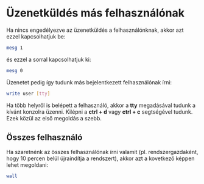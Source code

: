 # Üzenetküldés más felhasználónak

Ha nincs engedélyezve az üzenetküldés a felhasználónknak, akkor azt ezzel kapcsolhatjuk be:
```bash
mesg 1
```
és ezzel a sorral kapcsolhatjuk ki:
```bash
mesg 0
```

Üzenetet pedig így tudunk más bejelentkezett felhasználónak írni:
```bash
write user [tty]
```
Ha több helyről is belépett a felhasználó, akkor a **tty** megadásával tudunk a kívánt konzolra üzenni.
Kilépni a **ctrl + d** vagy **ctrl + c** segtségével tudunk. Ezek közül az első megoldás a szebb.

## Összes felhasználó

Ha szaretnénk az összes felhasználónak írni valamit (pl. rendszergazdaként, hogy 10 percen belül újraindítja
a rendszert), akkor azt a kovetkező képpen lehet megoldani:
```bash
wall
```
